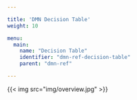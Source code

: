```yaml
---

title: 'DMN Decision Table'
weight: 10

menu:
  main:
    name: "Decision Table"
    identifier: "dmn-ref-decision-table"
    parent: "dmn-ref"

---
```


{{< img src="img/overview.jpg" >}}